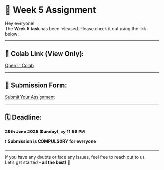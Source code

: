 # 📢 Week 5 Assignment

Hey everyone!  
The **Week 5 task** has been released. Please check it out using the link below:

---

## 🔗 Colab Link (View Only):
[Open in Colab](https://colab.research.google.com/drive/1LUwh2Td38eoXYPY4HNMeRJQlCeucss8x?usp=sharing)

---

## 📝 Submission Form:
[Submit Your Assignment](https://forms.gle/bxFi143zEJ9cGEz69)

---

## 🗓 Deadline:
**29th June 2025 (Sunday), by 11:59 PM**

❗ **Submission is COMPULSORY for everyone**

---

If you have any doubts or face any issues, feel free to reach out to us.  
Let’s get started – **all the best! 🚀**

